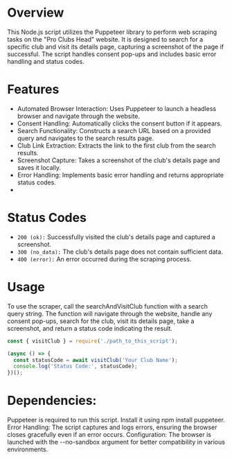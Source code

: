 # Overview

This Node.js script utilizes the Puppeteer library to perform web scraping tasks on the "Pro Clubs Head" website. It is designed to search for a specific club and visit its details page, capturing a screenshot of the page if successful. The script handles consent pop-ups and includes basic error handling and status codes.

# Features

- Automated Browser Interaction: Uses Puppeteer to launch a headless browser and navigate through the website.
- Consent Handling: Automatically clicks the consent button if it appears.
- Search Functionality: Constructs a search URL based on a provided query and navigates to the search results page.
- Club Link Extraction: Extracts the link to the first club from the search results.
- Screenshot Capture: Takes a screenshot of the club's details page and saves it locally.
- Error Handling: Implements basic error handling and returns appropriate status codes.
- 

# Status Codes

- `200 (ok):` Successfully visited the club's details page and captured a screenshot.
- `300 (no_data):` The club's details page does not contain sufficient data.
- `400 (error):` An error occurred during the scraping process.

# Usage

To use the scraper, call the searchAndVisitClub function with a search query string. The function will navigate through the website, handle any consent pop-ups, search for the club, visit its details page, take a screenshot, and return a status code indicating the result.

```js
const { visitClub } = require('./path_to_this_script');

(async () => {
  const statusCode = await visitClub('Your Club Name');
  console.log('Status Code:', statusCode);
})();
```

# Dependencies:
Puppeteer is required to run this script. Install it using npm install puppeteer.
Error Handling: The script captures and logs errors, ensuring the browser closes gracefully even if an error occurs.
Configuration: The browser is launched with the --no-sandbox argument for better compatibility in various environments.
